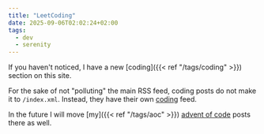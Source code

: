 ```yaml
---
title: "LeetCoding"
date: 2025-09-06T02:02:24+02:00
tags:
  - dev
  - serenity
---
```


If you haven't noticed, I have a new [coding]({{< ref "/tags/coding" >}})
section on this site.

For the sake of not "polluting" the main RSS feed, coding posts do not make it
to `/index.xml`. Instead, they have their own
[coding](/tags/coding/index.xml) feed.

In the future I will move [my]({{< ref "/tags/aoc" >}}) [advent of
code](https://adventofcode.com/) posts there as well.
